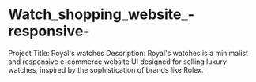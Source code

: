 # Watch_shopping_website_-responsive-

Project Title: Royal's watches
Description:
Royal's watches is a minimalist and responsive e-commerce website UI designed for selling luxury watches, inspired by the sophistication of brands like Rolex.
